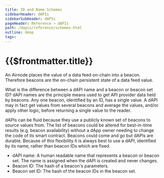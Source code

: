 ```yaml
---
title: ID and Name Schemes
sidebarHeader: dAPIs
sidebarSubHeader: dAPIs
pageHeader: Reference → dAPIs
path: /dapis/reference/schemes.html
outline: deep
tags:
---
```


<PageHeader/>

# {{$frontmatter.title}}

An Airnode places the value of a data feed on-chain into a beacon. Therefore
beacons are the on-chain persistent state of a data feed value.

What is the difference between a dAPI name and a beacon or beacon set ID? dAPI
names are the principle means used to get API provider data held by beacons. Any
one beacon, identified by an ID, has a single value. A dAPI may in fact get
values from several beacons and average the values, and/or apply other logic,
before returning a single value to the reader.

dAPIs can be fluid because they use a publicly known set of beacons to source
values from. The list of beacons could be altered for best-in-time results (e.g.
beacon availability) without a dApp owner needing to change the code of its
smart contract. Beacons could come and go but dAPIs are durable. Because of this
flexibility it is always best to use a dAPI, identified by its name, rather than
beacon IDs which are fixed.

- dAPI name: A human readable name that represents a beacon or beacon set. The
  name is assigned when the dAPI is created and never changes.
- Beacon ID: The hash of a beacon's parameters.
- Beacon set ID: The hash of the beacon IDs in the beacon set.

<!--
## dAPI Names

A dAPI's name is identical across all chains. When accessing a dAPI value with a
function such as
[readDataFeedWithName()](/dapis/reference/functions/read-data-feed-with-dapi-name.md),
the `dapiName` is passed as an encoded bytes32 value. Try the code sample below
in the [ethers playground](https://playground.ethers.org/). Also see
[Encode the dapiName](/dapis/reference/).

```solidity
ethers.utils.formatBytes32String("AVAX/USD");
```

## Beacon IDs

A Beacon's ID and its template are identical across chains. When accessing a
Beacon's value with a function such as
[readDataFeedWithId()](/dapis/reference/functions/read-data-feed-with-id.md),
the `beaconId` is needed.
-->
